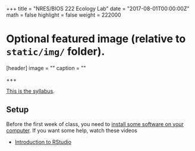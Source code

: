 +++
title = "NRES/BIOS 222 Ecology Lab"
date = "2017-08-01T00:00:00Z"
math = false
highlight = false
weight = 222000
# Optional featured image (relative to `static/img/` folder).
[header]
image = ""
caption = ""

+++


[This is the syllabus][syllabus].  

## Setup

Before the first week of class, you need to [install some software on your computer][computer-setup]. If you want some help, watch these videos

* [Introduction to RStudio](https://youtu.be/FNrCxTSzq6s)


[syllabus]: /classes/NRES222/syllabus/
[computer-setup]: /classes/NRES803/computer-setup/
